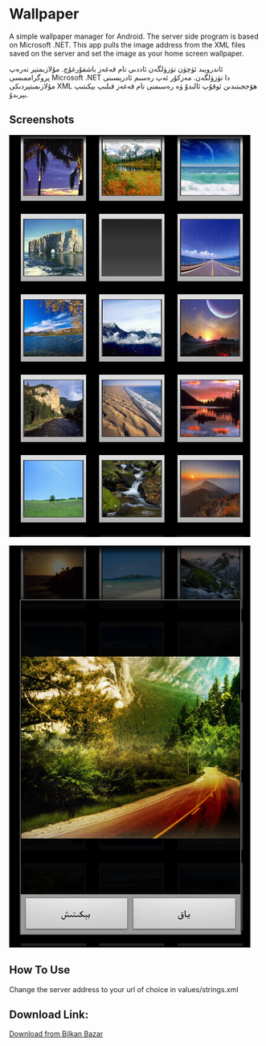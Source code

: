 Wallpaper
=========

A simple wallpaper manager for Android. The server side program is based on Microsoft .NET. This app pulls the image address from the XML files saved on the server and set the image as your home screen wallpaper.

‏ئاندرويىد ئۈچۈن تۈزۈلگەن ئاددىي تام قەغەز باشقۇرغۇچ. مۇلازىمتېر تەرەپ پروگراممىسى Microsoft .NET دا تۈزۈلگەن. مەزكۇر ئەپ رەسىم ئادرېسىنى مۇلازىمىتېردىكى XML ھۆججىتىدىن ئوقۇپ ئالىدۇ ۋە رەسىمنى تام قەغەز قىلىپ بېكىتىپ بېرىدۇ.

Screenshots
---------
![screenshot](screenshots/003.png)

![screenshot](screenshots/004.png)

How To Use
---------
Change the server address to your url of choice in values/strings.xml

Download Link:
----------
[Download from Bilkan Bazar](http://bazar.bilkan.net/App.aspx?id=178)
